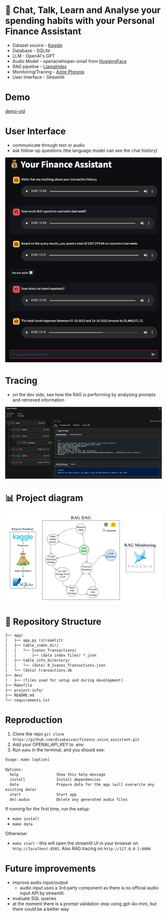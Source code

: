 # :speech_balloon: Chat, Talk, Learn and Analyse your spending habits with your Personal Finance Assistant

* Dataset source - [Kaggle](https://www.kaggle.com/datasets/rajatsurana979/comprehensive-credit-card-transactions-dataset)
* Database - SQLite
* LLM - OpenAI's GPT
* Audio Model - openai/whisper-small from [HuggingFace](https://huggingface.co/openai/whisper-small)
* RAG pipeline - [LlamaIndex](https://docs.llamaindex.ai/en/stable/module_guides/querying/pipeline/)
* Monitoring/Tracing - [Azire Pheonix](https://github.com/Arize-ai/phoenix)
* User Interface - Streamlit

# Demo

[demo-vid](https://github.com/user-attachments/assets/142edc42-1c36-4e58-9b46-851876f077f3)

# User Interface

* communicate through text or audio
* ask follow-up questions (the language model can see the chat history)

![st-ui](project-info/st_ex.png)

# Tracing 

* on the dev side, see how the RAG is performing by analysing prompts and retrieved information

![tracing-ui](project-info/tracing_ex.png)

# :bar_chart: Project diagram 

![rag-dag](project-info/rag_dag.png)

# :evergreen_tree: Repository Structure 

```
├── app/
│   ├── app.py (streamlit)
│   ├── table_index_dir/
│   │   └── Ivanov_Transactions/
│   │       ├── (data index files) *.json
│   ├── table_info_directory/
│   │   └── (data) 0_Ivanov_Transactions.json
│   └── (data) transactions.db
├── dev/
│   ├── (files used for setup and during development)
├── Makefile
├── project-info/
├── README.md
└── requirements.txt
```

# Reproduction

1. Clone the repo `git clone https://github.com/divakaivan/finance_voice_assistant.git` 
2. Add your OPENAI_API_KEY to .env
3. Run `make` in the terminal, and you should see:
```
Usage: make [option]

Options:
  help                 Show this help message
  install              Install dependencies
  data                 Prepare data for the app (will overwrite any existing data)
  start                Start app
  del-audio            Delete any generated audio files
```
If running for the first time, run the setup:
* `make install`
* `make data`

Otherwise:
* `make start` - this will open the streamlit UI in your browser on `http://localhost:8501`. Also RAG tracing on `http://127.0.0.1:6006`

# Future improvements

* improve audio input/output
  * audio input uses a 3rd party component as there is no official audio input API by streamlit
* evaluate SQL queries
* at the moment there is a prompt validation step using gpt-4o-mini, but there could be a better way
